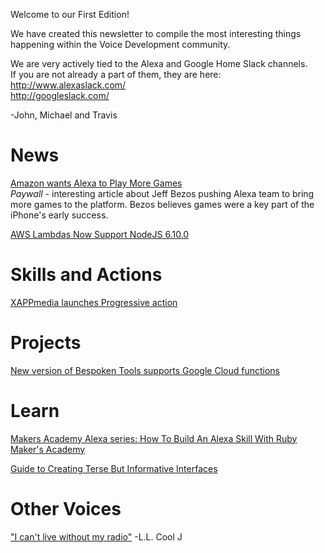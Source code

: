 Welcome to our First Edition!

We have created this newsletter to compile the most interesting things happening within the Voice Development community.

We are very actively tied to the Alexa and Google Home Slack channels.  
If you are not already a part of them, they are here:  
http://www.alexaslack.com/  
http://googleslack.com/  

-John, Michael and Travis

# News
[Amazon wants Alexa to Play More Games](https://www.theinformation.com/amazon-wants-alexa-to-play-more-games?eu=tjR5xxSBj9pQE0ZxrH6B3w)  
*Paywall* - interesting article about Jeff Bezos pushing Alexa team to bring more games to the platform. 
Bezos believes games were a key part of the iPhone's early success.

[AWS Lambdas Now Support NodeJS 6.10.0](https://aws.amazon.com/about-aws/whats-new/2017/03/aws-lambda-supports-node-js-6-10)

# Skills and Actions
[XAPPmedia launches Progressive action](https://xappmedia.com/video-progressive-taps-xappmedia-first-google-action-insurance/)

# Projects
[New version of Bespoken Tools supports Google Cloud functions](https://bespoken.tools/blog/link_to_come.html)

# Learn
[Makers Academy Alexa series: How To Build An Alexa Skill With Ruby](https://developer.amazon.com/blogs/post/105df30e-9890-4a8c-9caf-5de1c8ff86cb/makers-academy-s-alexa-series-how-to-build-a-hello-world-skill-with-ruby)
[Maker's Academy](http://www.makersacademy.com/)

[Guide to Creating Terse But Informative Interfaces](https://www.youtube.com/watch?v=0tq2FOZCyZw)

# Other Voices
["I can't live without my radio"](https://genius.com/Ll-cool-j-i-cant-live-without-my-radio-lyrics)
-L.L. Cool J
